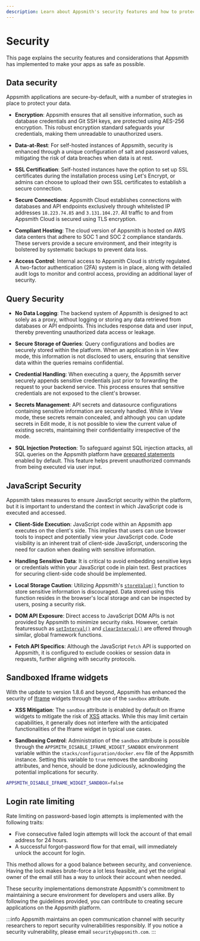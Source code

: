 ```yaml
---
description: Learn about Appsmith's security features and how to protect your data on the Appsmith platform.
---
```


# Security

This page explains the security features and considerations that Appsmith has implemented to make your apps as safe as possible.

## Data security

Appsmith applications are secure-by-default, with a number of strategies in place to protect your data.

- **Encryption**: Appsmith ensures that all sensitive information, such as database credentials and Git SSH keys, are protected using AES-256 encryption. This robust encryption standard safeguards your credentials, making them unreadable to unauthorized users.

- **Data-at-Rest**: For self-hosted instances of Appsmith, security is enhanced through a unique configuration of salt and password values, mitigating the risk of data breaches when data is at rest.

- **SSL Certification**: Self-hosted instances have the option to set up SSL certificates during the installation process using Let's Encrypt, or admins can choose to upload their own SSL certificates to establish a secure connection.

- **Secure Connections**: Appsmith Cloud establishes connections with databases and API endpoints exclusively through whitelisted IP addresses `18.223.74.85` and `3.131.104.27`. All traffic to and from Appsmith Cloud is secured using TLS encryption.

- **Compliant Hosting**: The cloud version of Appsmith is hosted on AWS data centers that adhere to SOC 1 and SOC 2 compliance standards. These servers provide a secure environment, and their integrity is bolstered by systematic backups to prevent data loss.

- **Access Control**: Internal access to Appsmith Cloud is strictly regulated. A two-factor authentication (2FA) system is in place, along with detailed audit logs to monitor and control access, providing an additional layer of security.

## Query Security

- **No Data Logging**: The backend system of Appsmith is designed to act solely as a proxy, without logging or storing any data retrieved from databases or API endpoints. This includes response data and user input, thereby preventing unauthorized data access or leakage.

- **Secure Storage of Queries**: Query configurations and bodies are securely stored within the platform. When an application is in View mode, this information is not disclosed to users, ensuring that sensitive data within the queries remains confidential.

- **Credential Handling**: When executing a query, the Appsmith server securely appends sensitive credentials just prior to forwarding the request to your backend service. This process ensures that sensitive credentials are not exposed to the client's browser.

- **Secrets Management**: API secrets and datasource configurations containing sensitive information are securely handled. While in View mode, these secrets remain concealed, and although you can update secrets in Edit mode, it is not possible to view the current value of existing secrets, maintaining their confidentiality irrespective of the mode.

- **SQL Injection Protection**: To safeguard against SQL injection attacks, all SQL queries on the Appsmith platform have [prepared statements](/connect-data/concepts/dynamic-binding-in-queries#mustache-bindings-with-prepared-statements) enabled by default. This feature helps prevent unauthorized commands from being executed via user input.

## JavaScript Security

Appsmith takes measures to ensure JavaScript security within the platform, but it is important to understand the context in which JavaScript code is executed and accessed.

- **Client-Side Execution**: JavaScript code within an Appsmith app executes on the client's side. This implies that users can use browser tools to inspect and potentially view your JavaScript code. Code visibility is an inherent trait of client-side JavaScript, underscoring the need for caution when dealing with sensitive information.

- **Handling Sensitive Data**: It is critical to avoid embedding sensitive keys or credentials within your JavaScript code in plain text. Best practices for securing client-side code should be implemented.

- **Local Storage Caution**: Utilizing Appsmith's [`storeValue()`](/reference/appsmith-framework/widget-actions/store-value) function to store sensitive information is discouraged. Data stored using this function resides in the browser's local storage and can be inspected by users, posing a security risk.

- **DOM API Exposure**: Direct access to JavaScript DOM APIs is not provided by Appsmith to minimize security risks. However, certain featuressuch as [`setInterval()`](/reference/appsmith-framework/widget-actions/intervals-time-events#setinterval) and [`clearInterval()`](/reference/appsmith-framework/widget-actions/intervals-time-events#clearinterval) are offered through similar, global framework functions.

- **Fetch API Specifics**: Although the JavaScript `Fetch` API is supported on Appsmith, it is configured to exclude cookies or session data in requests, further aligning with security protocols.

## Sandboxed Iframe widgets

With the update to version 1.8.6 and beyond, Appsmith has enhanced the security of [Iframe](/reference/widgets/iframe/) widgets through the use of the `sandbox` attribute.

- **XSS Mitigation**: The `sandbox` attribute is enabled by default on Iframe widgets to mitigate the risk of [XSS](https://en.wikipedia.org/wiki/Cross-site_scripting) attacks. While this may limit certain capabilities, it generally does not interfere with the anticipated functionalities of the Iframe widget in typical use cases.

- **Sandboxing Control**: Administration of the `sandbox` attribute is possible through the `APPSMITH_DISABLE_IFRAME_WIDGET_SANDBOX` environment variable within the `stacks/configuration/docker.env` file of the Appsmith instance. Setting this variable to `true` removes the sandboxing attributes, and hence, should be done judiciously, acknowledging the potential implications for security.

```sh
APPSMITH_DISABLE_IFRAME_WIDGET_SANDBOX=false
```

## Login rate limiting

Rate limiting on password-based login attempts is implemented with the following traits:

- Five consecutive failed login attempts will lock the account of that email address for 24 hours.
- A successful forgot-password flow for that email, will immediately unlock the account for login.

This method allows for a good balance between security, and convenience. Having the lock makes brute-force a lot less feasible, and yet the original owner of the email still has a way to unlock their account when needed.

These security implementations demonstrate Appsmith's commitment to maintaining a secure environment for developers and users alike. By following the guidelines provided, you can contribute to creating secure applications on the Appsmith platform.

:::info
Appsmith maintains an open communication channel with security researchers to report security vulnerabilities responsibly. If you notice a security vulnerability, please email `security@appsmith.com`.
:::
